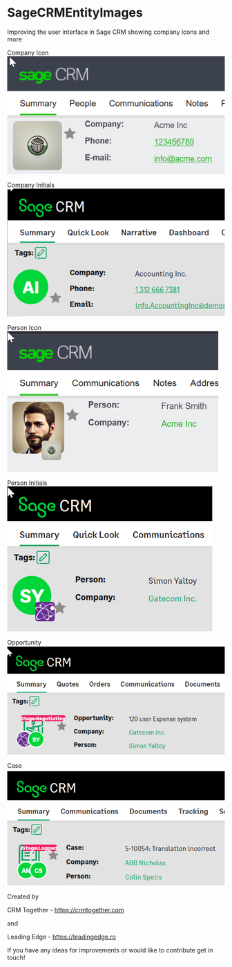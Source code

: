 # SageCRMEntityImages
Improving the user interface in Sage CRM showing company icons and more

Company Icon
<img src="sage crm company 3.png" />

Company Initials
<img src="sage crm company.png" />

Person Icon
<img src="sage crm person2.png" />

Person Initials
<img src="sage crm person.png" />

Opportunity
<img src="sage crm opportunity.png" />

Case
<img src="sage crm case.png" />

Created by 

CRM Together - https://crmtogether.com

and 

Leading Edge - https://leadingedge.ro

If you have any ideas for improvements or would like to contribute get in touch!

